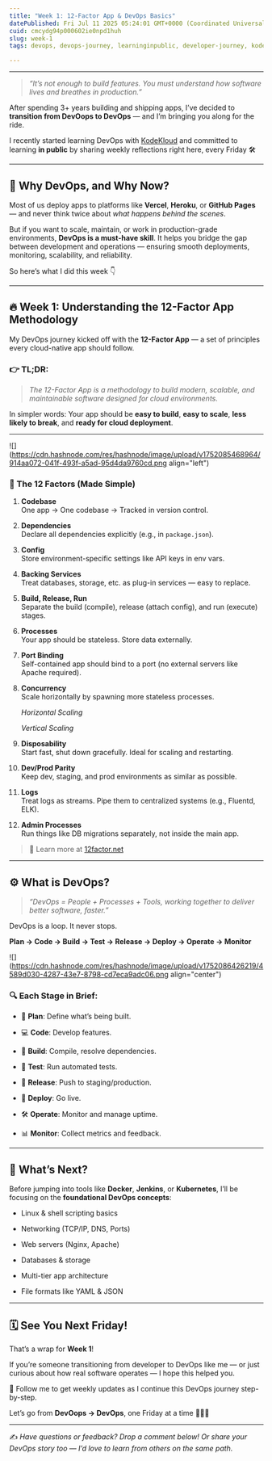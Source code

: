 ```yaml
---
title: "Week 1: 12-Factor App & DevOps Basics"
datePublished: Fri Jul 11 2025 05:24:01 GMT+0000 (Coordinated Universal Time)
cuid: cmcydg94p000602ie0npd1huh
slug: week-1
tags: devops, devops-journey, learninginpublic, developer-journey, kodekloud

---
```


---

> *“It’s not enough to build features. You must understand how software lives and breathes in production.”*

After spending 3+ years building and shipping apps, I’ve decided to **transition from DevOops to DevOps** — and I’m bringing you along for the ride.

I recently started learning DevOps with [KodeKloud](https://kodekloud.com) and committed to learning **in public** by sharing weekly reflections right here, every Friday 🛠️

---

## 🧠 Why DevOps, and Why Now?

Most of us deploy apps to platforms like **Vercel**, **Heroku**, or **GitHub Pages** — and never think twice about *what happens behind the scenes*.

But if you want to scale, maintain, or work in production-grade environments, **DevOps is a must-have skill**. It helps you bridge the gap between development and operations — ensuring smooth deployments, monitoring, scalability, and reliability.

So here’s what I did this week 👇

---

## 🔥 Week 1: Understanding the 12-Factor App Methodology

My DevOps journey kicked off with the **12-Factor App** — a set of principles every cloud-native app should follow.

### 👉 TL;DR:

> *The 12-Factor App is a methodology to build modern, scalable, and maintainable software designed for cloud environments.*

In simpler words: Your app should be **easy to build**, **easy to scale**, **less likely to break**, and **ready for cloud deployment**.

---

![](https://cdn.hashnode.com/res/hashnode/image/upload/v1752085468964/914aa072-041f-493f-a5ad-95d4da9760cd.png align="left")

### 🧱 The 12 Factors (Made Simple)

1. **Codebase**  
    One app → One codebase → Tracked in version control.
    
2. **Dependencies**  
    Declare all dependencies explicitly (e.g., in `package.json`).
    
3. **Config**  
    Store environment-specific settings like API keys in env vars.
    
4. **Backing Services**  
    Treat databases, storage, etc. as plug-in services — easy to replace.
    
5. **Build, Release, Run**  
    Separate the build (compile), release (attach config), and run (execute) stages.
    
6. **Processes**  
    Your app should be stateless. Store data externally.
    
7. **Port Binding**  
    Self-contained app should bind to a port (no external servers like Apache required).
    
8. **Concurrency**  
    Scale horizontally by spawning more stateless processes.
    
    *Horizontal Scaling*
    
    *Vertical Scaling*
    
9. **Disposability**  
    Start fast, shut down gracefully. Ideal for scaling and restarting.
    
10. **Dev/Prod Parity**  
    Keep dev, staging, and prod environments as similar as possible.
    
11. **Logs**  
    Treat logs as streams. Pipe them to centralized systems (e.g., Fluentd, ELK).
    
12. **Admin Processes**  
    Run things like DB migrations separately, not inside the main app.
    

> 📖 Learn more at [12factor.net](http://12factor.net)

---

## ⚙️ What is DevOps?

> *“DevOps = People + Processes + Tools, working together to deliver better software, faster.”*

DevOps is a loop. It never stops.

**Plan → Code → Build → Test → Release → Deploy → Operate → Monitor**

![](https://cdn.hashnode.com/res/hashnode/image/upload/v1752086426219/4589d030-4287-43e7-8798-cd7eca9adc06.png align="center")

### 🔍 Each Stage in Brief:

* 📝 **Plan**: Define what’s being built.
    
* 💻 **Code**: Develop features.
    
* 🧱 **Build**: Compile, resolve dependencies.
    
* 🧪 **Test**: Run automated tests.
    
* 🚀 **Release**: Push to staging/production.
    
* 🔄 **Deploy**: Go live.
    
* 🛠️ **Operate**: Monitor and manage uptime.
    
* 📊 **Monitor**: Collect metrics and feedback.
    

---

## 🔮 What’s Next?

Before jumping into tools like **Docker**, **Jenkins**, or **Kubernetes**, I’ll be focusing on the **foundational DevOps concepts**:

* Linux & shell scripting basics
    
* Networking (TCP/IP, DNS, Ports)
    
* Web servers (Nginx, Apache)
    
* Databases & storage
    
* Multi-tier app architecture
    
* File formats like YAML & JSON
    

---

## 🗓️ See You Next Friday!

That’s a wrap for **Week 1**!

If you’re someone transitioning from developer to DevOps like me — or just curious about how real software operates — I hope this helped you.

📌 Follow me to get weekly updates as I continue this DevOps journey step-by-step.

Let’s go from **DevOops → DevOps**, one Friday at a time 👨‍💻🔧

---

✍️ *Have questions or feedback? Drop a comment below! Or share your DevOps story too — I’d love to learn from others on the same path.*